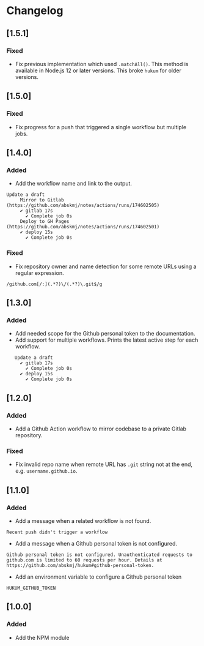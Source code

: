 # Changelog

## [1.5.1]
### Fixed
- Fix previous implementation which used `.matchAll()`. This method is available in Node.js 12 or later versions. This broke `hukum` for older versions.

## [1.5.0]
### Fixed
- Fix progress for a push that triggered a single workflow but multiple jobs.

## [1.4.0]
### Added
- Add the workflow name and link to the output.
```
Update a draft
     Mirror to Gitlab (https://github.com/abskmj/notes/actions/runs/174602505)
     ✔ gitlab 17s
       ✔ Complete job 0s
     Deploy to GH Pages (https://github.com/abskmj/notes/actions/runs/174602501)
     ✔ deploy 15s
       ✔ Complete job 0s
```
### Fixed
- Fix repository owner and name detection for some remote URLs using a regular expression.
```
/github.com[/:](.*?)\/(.*?)\.git$/g
```

## [1.3.0]
### Added
- Add needed scope for the Github personal token to the documentation.
- Add support for multiple workflows. Prints the latest active step for each workflow.
```
   Update a draft
     ✔ gitlab 17s
       ✔ Complete job 0s
     ✔ deploy 15s
       ✔ Complete job 0s
``` 

## [1.2.0]
### Added
- Add a Github Action workflow to mirror codebase to a private Gitlab repository.
### Fixed
- Fix invalid repo name when remote URL has `.git` string not at the end, e.g. `username.github.io`.

## [1.1.0]
### Added
- Add a message when a related workflow is not found.
```
Recent push didn't trigger a workflow
```
- Add a message when a Github personal token is not configured.
```
Github personal token is not configured. Unauthenticated requests to github.com is limited to 60 requests per hour. Details at https://github.com/abskmj/hukum#github-personal-token.
```
- Add an environment variable to configure a Github personal token
```
HUKUM_GITHUB_TOKEN
```

## [1.0.0]
### Added
- Add the NPM module